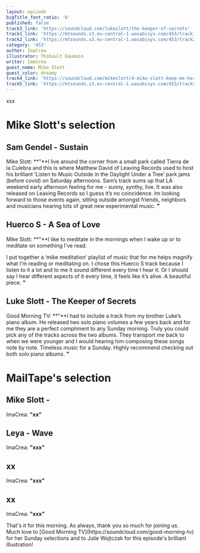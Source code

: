 ```yaml
---
layout: episode
bigTitle_font_ratio: '6'
published: false
track3_link: 'https://soundcloud.com/lukeslott/the-keeper-of-secrets'
track1_link: 'https://mtsounds.s3.eu-central-1.wasabisys.com/453/track1.mp3'
track2_link: 'https://mtsounds.s3.eu-central-1.wasabisys.com/453/track2.mp3'
category: '453'
author: ImaCrea
illustrator: Thibault Daumain
writer: ImaCrea
guest_name: Mike Slott
guest_color: dreamy
track4_link: 'https://soundcloud.com/mikeslott/4-mike-slott-keep-me-here-precise-master-v2'
track5_link: 'https://mtsounds.s3.eu-central-1.wasabisys.com/453/track5.mp3'
---
```

<p id="introduction">xxx
</p>

# Mike Slott's selection

## Sam Gendel - Sustain
Mike Slott: **"**I live around the corner from a small park called Tierra de la Culebra and this is where Matthew David of Leaving Records used to host his brilliant ‘Listen to Music Outside in the Daylight Under a Tree’ park jams (before covid) on Saturday afternoons. Sam’s track sums up that LA weekend early afternoon feeling for me - sunny, synthy, live.
It was also released on Leaving Records so I guess it’s no coincidence. Im looking forward to those events again, sitting outside amongst friends, neighbors and musicians hearing lots of great new experimental music. **"**


## Huerco S - A Sea of Love
Mike Slott: **"**I like to meditate in the mornings when I wake up or to meditate on something I’ve read.

I put together a ‘mike meditation’ playlist of music that for me helps magnify what I’m reading or meditating on. I chose this Huerco S track because I listen to it a lot and to me it sound different every time I hear it. Or I should say I hear different aspects of it every time, it feels like it’s alive. A beautiful piece. **"**


## Luke Slott - The Keeper of Secrets
Good Morning TV: **"**I had to include a track from my brother Luke’s piano album. He released two solo piano volumes a few years back and for me they are a perfect compliment to any Sunday morning. Truly you could pick any of the tracks across the two albums. They transport me back to when we were younger and I would hearing him composing these songs note by note. Timeless music for a Sunday. Highly recommend checking out both solo piano albums. **"**

# MailTape's selection

## Mike Slott - 
ImaCrea: **"**xx**"**

## Leya - Wave
ImaCrea: **"**xxx**"**

## xx
ImaCrea: **"**xxx**"**

## xx
ImaCrea: **"**xxx**"**

<p id="outroduction">That's it for this morning. As always, thank you so much for joining us. Much love to [Good Morning TV](https://soundcloud.com/good-morning-tv) for her Sunday selections and to Julie Wojtczak for this episode's brilliant illustration! </p>
